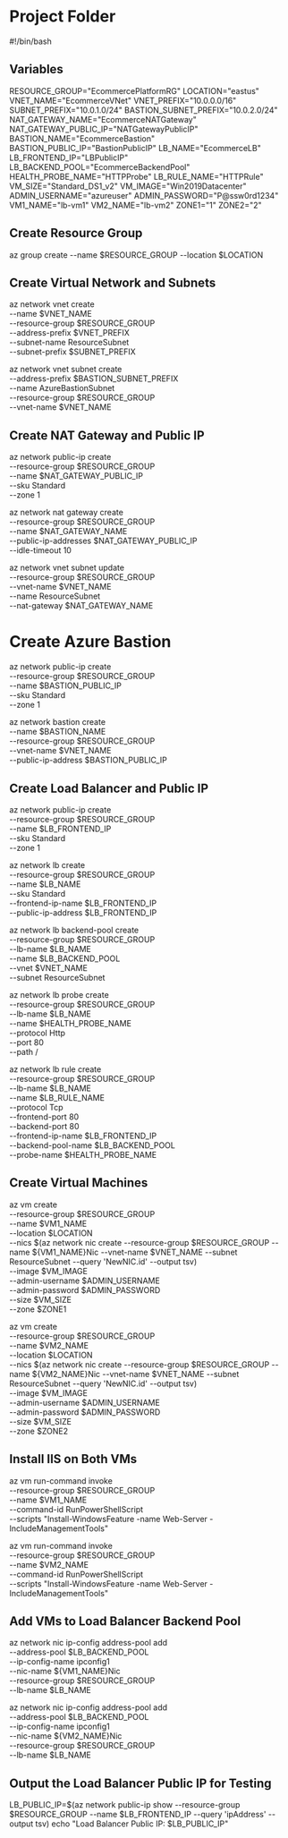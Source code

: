 # Project Folder
#!/bin/bash

## Variables
RESOURCE_GROUP="EcommercePlatformRG"
LOCATION="eastus"
VNET_NAME="EcommerceVNet"
VNET_PREFIX="10.0.0.0/16"
SUBNET_PREFIX="10.0.1.0/24"
BASTION_SUBNET_PREFIX="10.0.2.0/24"
NAT_GATEWAY_NAME="EcommerceNATGateway"
NAT_GATEWAY_PUBLIC_IP="NATGatewayPublicIP"
BASTION_NAME="EcommerceBastion"
BASTION_PUBLIC_IP="BastionPublicIP"
LB_NAME="EcommerceLB"
LB_FRONTEND_IP="LBPublicIP"
LB_BACKEND_POOL="EcommerceBackendPool"
HEALTH_PROBE_NAME="HTTPProbe"
LB_RULE_NAME="HTTPRule"
VM_SIZE="Standard_DS1_v2"
VM_IMAGE="Win2019Datacenter"
ADMIN_USERNAME="azureuser"
ADMIN_PASSWORD="P@ssw0rd1234"
VM1_NAME="lb-vm1"
VM2_NAME="lb-vm2"
ZONE1="1"
ZONE2="2"

## Create Resource Group
az group create --name $RESOURCE_GROUP --location $LOCATION

## Create Virtual Network and Subnets
az network vnet create \
  --name $VNET_NAME \
  --resource-group $RESOURCE_GROUP \
  --address-prefix $VNET_PREFIX \
  --subnet-name ResourceSubnet \
  --subnet-prefix $SUBNET_PREFIX

az network vnet subnet create \
  --address-prefix $BASTION_SUBNET_PREFIX \
  --name AzureBastionSubnet \
  --resource-group $RESOURCE_GROUP \
  --vnet-name $VNET_NAME

## Create NAT Gateway and Public IP
az network public-ip create \
  --resource-group $RESOURCE_GROUP \
  --name $NAT_GATEWAY_PUBLIC_IP \
  --sku Standard \
  --zone 1

az network nat gateway create \
  --resource-group $RESOURCE_GROUP \
  --name $NAT_GATEWAY_NAME \
  --public-ip-addresses $NAT_GATEWAY_PUBLIC_IP \
  --idle-timeout 10

az network vnet subnet update \
  --resource-group $RESOURCE_GROUP \
  --vnet-name $VNET_NAME \
  --name ResourceSubnet \
  --nat-gateway $NAT_GATEWAY_NAME

# Create Azure Bastion
az network public-ip create \
  --resource-group $RESOURCE_GROUP \
  --name $BASTION_PUBLIC_IP \
  --sku Standard \
  --zone 1

az network bastion create \
  --name $BASTION_NAME \
  --resource-group $RESOURCE_GROUP \
  --vnet-name $VNET_NAME \
  --public-ip-address $BASTION_PUBLIC_IP

## Create Load Balancer and Public IP
az network public-ip create \
  --resource-group $RESOURCE_GROUP \
  --name $LB_FRONTEND_IP \
  --sku Standard \
  --zone 1

az network lb create \
  --resource-group $RESOURCE_GROUP \
  --name $LB_NAME \
  --sku Standard \
  --frontend-ip-name $LB_FRONTEND_IP \
  --public-ip-address $LB_FRONTEND_IP

az network lb backend-pool create \
  --resource-group $RESOURCE_GROUP \
  --lb-name $LB_NAME \
  --name $LB_BACKEND_POOL \
  --vnet $VNET_NAME \
  --subnet ResourceSubnet

az network lb probe create \
  --resource-group $RESOURCE_GROUP \
  --lb-name $LB_NAME \
  --name $HEALTH_PROBE_NAME \
  --protocol Http \
  --port 80 \
  --path /

az network lb rule create \
  --resource-group $RESOURCE_GROUP \
  --lb-name $LB_NAME \
  --name $LB_RULE_NAME \
  --protocol Tcp \
  --frontend-port 80 \
  --backend-port 80 \
  --frontend-ip-name $LB_FRONTEND_IP \
  --backend-pool-name $LB_BACKEND_POOL \
  --probe-name $HEALTH_PROBE_NAME

## Create Virtual Machines
az vm create \
  --resource-group $RESOURCE_GROUP \
  --name $VM1_NAME \
  --location $LOCATION \
  --nics $(az network nic create --resource-group $RESOURCE_GROUP --name ${VM1_NAME}Nic --vnet-name $VNET_NAME --subnet ResourceSubnet --query 'NewNIC.id' --output tsv) \
  --image $VM_IMAGE \
  --admin-username $ADMIN_USERNAME \
  --admin-password $ADMIN_PASSWORD \
  --size $VM_SIZE \
  --zone $ZONE1

az vm create \
  --resource-group $RESOURCE_GROUP \
  --name $VM2_NAME \
  --location $LOCATION \
  --nics $(az network nic create --resource-group $RESOURCE_GROUP --name ${VM2_NAME}Nic --vnet-name $VNET_NAME --subnet ResourceSubnet --query 'NewNIC.id' --output tsv) \
  --image $VM_IMAGE \
  --admin-username $ADMIN_USERNAME \
  --admin-password $ADMIN_PASSWORD \
  --size $VM_SIZE \
  --zone $ZONE2

## Install IIS on Both VMs
az vm run-command invoke \
  --resource-group $RESOURCE_GROUP \
  --name $VM1_NAME \
  --command-id RunPowerShellScript \
  --scripts "Install-WindowsFeature -name Web-Server -IncludeManagementTools"

az vm run-command invoke \
  --resource-group $RESOURCE_GROUP \
  --name $VM2_NAME \
  --command-id RunPowerShellScript \
  --scripts "Install-WindowsFeature -name Web-Server -IncludeManagementTools"

## Add VMs to Load Balancer Backend Pool
az network nic ip-config address-pool add \
  --address-pool $LB_BACKEND_POOL \
  --ip-config-name ipconfig1 \
  --nic-name ${VM1_NAME}Nic \
  --resource-group $RESOURCE_GROUP \
  --lb-name $LB_NAME

az network nic ip-config address-pool add \
  --address-pool $LB_BACKEND_POOL \
  --ip-config-name ipconfig1 \
  --nic-name ${VM2_NAME}Nic \
  --resource-group $RESOURCE_GROUP \
  --lb-name $LB_NAME

## Output the Load Balancer Public IP for Testing
LB_PUBLIC_IP=$(az network public-ip show --resource-group $RESOURCE_GROUP --name $LB_FRONTEND_IP --query 'ipAddress' --output tsv)
echo "Load Balancer Public IP: $LB_PUBLIC_IP"

